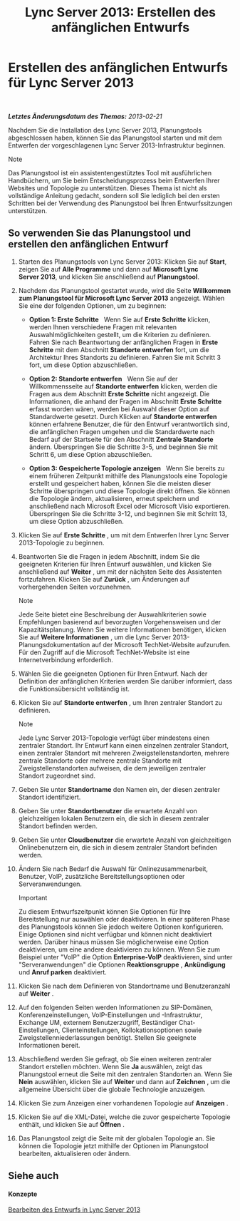 ﻿---
title: 'Lync Server 2013: Erstellen des anfänglichen Entwurfs'
TOCTitle: Erstellen des anfänglichen Entwurfs
ms:assetid: f3131153-de14-41be-b1e6-7d4bb0191af1
ms:mtpsurl: https://technet.microsoft.com/de-de/library/Gg615047(v=OCS.15)
ms:contentKeyID: 52056492
ms.date: 05/19/2016
mtps_version: v=OCS.15
ms.translationtype: HT
---

# Erstellen des anfänglichen Entwurfs für Lync Server 2013

 

_**Letztes Änderungsdatum des Themas:** 2013-02-21_

Nachdem Sie die Installation des Lync Server 2013, Planungstools abgeschlossen haben, können Sie das Planungstool starten und mit dem Entwerfen der vorgeschlagenen Lync Server 2013-Infrastruktur beginnen.


> [!NOTE]
> Das Planungstool ist ein assistentengestütztes Tool mit ausführlichen Handbüchern, um Sie beim Entscheidungsprozess beim Entwerfen Ihrer Websites und Topologie zu unterstützen. Dieses Thema ist nicht als vollständige Anleitung gedacht, sondern soll Sie lediglich bei den ersten Schritten bei der Verwendung des Planungstool bei Ihren Entwurfssitzungen unterstützen.



## So verwenden Sie das Planungstool und erstellen den anfänglichen Entwurf

1.  Starten des Planungstools von Lync Server 2013: Klicken Sie auf **Start**, zeigen Sie auf **Alle Programme** und dann auf **Microsoft Lync Server 2013**, und klicken Sie anschließend auf **Planungstool**.

2.  Nachdem das Planungstool gestartet wurde, wird die Seite **Willkommen zum Planungstool für Microsoft Lync Server 2013** angezeigt. Wählen Sie eine der folgenden Optionen, um zu beginnen:
    
      - **Option 1: Erste Schritte**   Wenn Sie auf **Erste Schritte** klicken, werden Ihnen verschiedene Fragen mit relevanten Auswahlmöglichkeiten gestellt, um die Kriterien zu definieren. Fahren Sie nach Beantwortung der anfänglichen Fragen in **Erste Schritte** mit dem Abschnitt **Standorte entwerfen** fort, um die Architektur Ihres Standorts zu definieren. Fahren Sie mit Schritt 3 fort, um diese Option abzuschließen.
    
      - **Option 2: Standorte entwerfen**   Wenn Sie auf der Willkommensseite auf **Standorte entwerfen** klicken, werden die Fragen aus dem Abschnitt **Erste Schritte** nicht angezeigt. Die Informationen, die anhand der Fragen im Abschnitt **Erste Schritte** erfasst worden wären, werden bei Auswahl dieser Option auf Standardwerte gesetzt. Durch Klicken auf **Standorte entwerfen** können erfahrene Benutzer, die für den Entwurf verantwortlich sind, die anfänglichen Fragen umgehen und die Standardwerte nach Bedarf auf der Startseite für den Abschnitt **Zentrale Standorte** ändern. Überspringen Sie die Schritte 3-5, und beginnen Sie mit Schritt 6, um diese Option abzuschließen.
    
      - **Option 3: Gespeicherte Topologie anzeigen**   Wenn Sie bereits zu einem früheren Zeitpunkt mithilfe des Planungstools eine Topologie erstellt und gespeichert haben, können Sie die meisten dieser Schritte überspringen und diese Topologie direkt öffnen. Sie können die Topologie ändern, aktualisieren, erneut speichern und anschließend nach Microsoft Excel oder Microsoft Visio exportieren. Überspringen Sie die Schritte 3-12, und beginnen Sie mit Schritt 13, um diese Option abzuschließen.

3.  Klicken Sie auf **Erste Schritte** , um mit dem Entwerfen Ihrer Lync Server 2013-Topologie zu beginnen.

4.  Beantworten Sie die Fragen in jedem Abschnitt, indem Sie die geeigneten Kriterien für Ihren Entwurf auswählen, und klicken Sie anschließend auf **Weiter** , um mit der nächsten Seite des Assistenten fortzufahren. Klicken Sie auf **Zurück** , um Änderungen auf vorhergehenden Seiten vorzunehmen.
    

    > [!NOTE]
    > Jede Seite bietet eine Beschreibung der Auswahlkriterien sowie Empfehlungen basierend auf bevorzugten Vorgehensweisen und der Kapazitätsplanung. Wenn Sie weitere Informationen benötigen, klicken Sie auf <STRONG>Weitere Informationen</STRONG> , um die Lync Server 2013-Planungsdokumentation auf der Microsoft TechNet-Website aufzurufen. Für den Zugriff auf die Microsoft TechNet-Website ist eine Internetverbindung erforderlich.



5.  Wählen Sie die geeigneten Optionen für Ihren Entwurf. Nach der Definition der anfänglichen Kriterien werden Sie darüber informiert, dass die Funktionsübersicht vollständig ist.

6.  Klicken Sie auf **Standorte entwerfen** , um Ihren zentraler Standort zu definieren.
    

    > [!NOTE]
    > Jede Lync Server 2013-Topologie verfügt über mindestens einen zentraler Standort. Ihr Entwurf kann einen einzelnen zentraler Standort, einen zentraler Standort mit mehreren Zweigstellenstandorten, mehrere zentrale Standorte oder mehrere zentrale Standorte mit Zweigstellenstandorten aufweisen, die dem jeweiligen zentraler Standort zugeordnet sind.



7.  Geben Sie unter **Standortname** den Namen ein, der diesen zentraler Standort identifiziert.

8.  Geben Sie unter **Standortbenutzer** die erwartete Anzahl von gleichzeitigen lokalen Benutzern ein, die sich in diesem zentraler Standort befinden werden.

9.  Geben Sie unter **Cloudbenutzer** die erwartete Anzahl von gleichzeitigen Onlinebenutzern ein, die sich in diesem zentraler Standort befinden werden.

10. Ändern Sie nach Bedarf die Auswahl für Onlinezusammenarbeit, Benutzer, VoIP, zusätzliche Bereitstellungsoptionen oder Serveranwendungen.
    

    > [!IMPORTANT]
    > Zu diesem Entwurfszeitpunkt können Sie Optionen für Ihre Bereitstellung nur auswählen oder deaktivieren. In einer späteren Phase des Planungstools können Sie jedoch weitere Optionen konfigurieren. Einige Optionen sind nicht verfügbar und können nicht deaktiviert werden. Darüber hinaus müssen Sie möglicherweise eine Option deaktivieren, um eine andere deaktivieren zu können. Wenn Sie zum Beispiel unter "VoIP" die Option <STRONG>Enterprise-VoIP</STRONG> deaktivieren, sind unter "Serveranwendungen" die Optionen <STRONG>Reaktionsgruppe</STRONG> , <STRONG>Ankündigung</STRONG> und <STRONG>Anruf parken</STRONG> deaktiviert.



11. Klicken Sie nach dem Definieren von Standortname und Benutzeranzahl auf **Weiter** .

12. Auf den folgenden Seiten werden Informationen zu SIP-Domänen, Konferenzeinstellungen, VoIP-Einstellungen und -Infrastruktur, Exchange UM, externem Benutzerzugriff, Beständiger Chat-Einstellungen, Clienteinstellungen, Kollokationsoptionen sowie Zweigstellenniederlassungen benötigt. Stellen Sie geeignete Informationen bereit.

13. Abschließend werden Sie gefragt, ob Sie einen weiteren zentraler Standort erstellen möchten. Wenn Sie **Ja** auswählen, zeigt das Planungstool erneut die Seite mit den zentralen Standorten an. Wenn Sie **Nein** auswählen, klicken Sie auf **Weiter** und dann auf **Zeichnen** , um die allgemeine Übersicht über die globale Technologie anzuzeigen.

14. Klicken Sie zum Anzeigen einer vorhandenen Topologie auf **Anzeigen** .

15. Klicken Sie auf die XML-Datei, welche die zuvor gespeicherte Topologie enthält, und klicken Sie auf **Öffnen** .

16. Das Planungstool zeigt die Seite mit der globalen Topologie an. Sie können die Topologie jetzt mithilfe der Optionen im Planungstool bearbeiten, aktualisieren oder ändern.

## Siehe auch

#### Konzepte

[Bearbeiten des Entwurfs in Lync Server 2013](lync-server-2013-editing-the-design.md)

